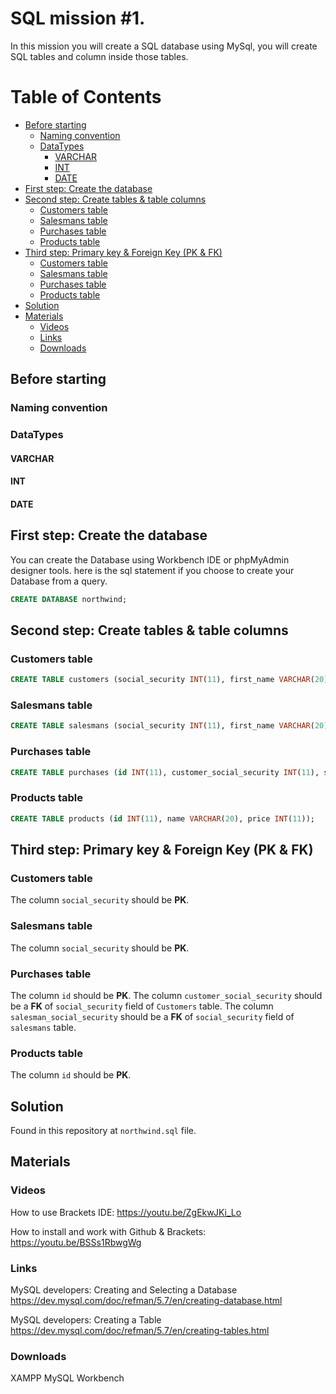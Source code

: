 # SQL mission #1.
In this mission you will create a SQL database using MySql, you will create SQL tables and column inside those tables.

# Table of Contents
- [Before starting](#before-starting)
  * [Naming convention](#naming-convention)
  * [DataTypes](#datatypes)
    + [VARCHAR](#varchar)
    + [INT](#int)
    + [DATE](#date)
- [First step: Create the database](#first-step--create-the-database)
- [Second step: Create tables &amp; table columns](#second-step--create-tables--amp--table-columns)
  * [Customers table](#customers-table)
  * [Salesmans table](#salesmans-table)
  * [Purchases table](#purchases-table)
  * [Products table](#products-table)
- [Third step: Primary key &amp; Foreign Key (PK &amp; FK)](#third-step--primary-key--amp--foreign-key--pk--amp--fk-)
  * [Customers table](#customers-table-1)
  * [Salesmans table](#salesmans-table-1)
  * [Purchases table](#purchases-table-1)
  * [Products table](#products-table-1)
- [Solution](#solution)
- [Materials](#materials)
  * [Videos](#videos)
  * [Links](#links)
  * [Downloads](#downloads)

## Before starting
### Naming convention

### DataTypes
#### VARCHAR

#### INT

#### DATE

## First step: Create the database
You can create the Database using Workbench IDE or phpMyAdmin designer tools. here is the sql statement if you choose to create your Database from a query.
```sql
CREATE DATABASE northwind;
```

## Second step: Create tables &amp; table columns
### Customers table
```sql
CREATE TABLE customers (social_security INT(11), first_name VARCHAR(20), last_name VARCHAR(20), email VARCHAR(55), city VARCHAR(20));
```

### Salesmans table
```sql
CREATE TABLE salesmans (social_security INT(11), first_name VARCHAR(20), last_name VARCHAR(20), email VARCHAR(55), city VARCHAR(20), start_of_work_date DATE);
```

### Purchases table
```sql
CREATE TABLE purchases (id INT(11), customer_social_security INT(11), salesman_social_security INT(11), quantity INT(11), purchase_date DATE);
```

### Products table
```sql
CREATE TABLE products (id INT(11), name VARCHAR(20), price INT(11));
```

## Third step: Primary key &amp; Foreign Key (PK &amp; FK)
### Customers table
The column `social_security` should be **PK**.

### Salesmans table
The column `social_security` should be **PK**.

### Purchases table
The column `id` should be **PK**.
The column `customer_social_security` should be a **FK** of `social_security` field of `Customers` table.
The column `salesman_social_security` should be a **FK** of `social_security` field of `salesmans` table.

### Products table
The column `id` should be **PK**.

## Solution
Found in this repository at `northwind.sql` file.

## Materials
### Videos
How to use Brackets IDE: https://youtu.be/ZgEkwJKi_Lo

How to install and work with Github & Brackets: https://youtu.be/BSSs1RbwgWg

### Links
MySQL developers: Creating and Selecting a Database
https://dev.mysql.com/doc/refman/5.7/en/creating-database.html

MySQL developers: Creating a Table
https://dev.mysql.com/doc/refman/5.7/en/creating-tables.html

### Downloads
XAMPP
MySQL Workbench
